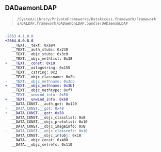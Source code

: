 ## DADaemonLDAP

> `/System/Library/PrivateFrameworks/DataAccess.framework/Frameworks/DALDAP.framework/DADaemonLDAP.bundle/DADaemonLDAP`

```diff

-2653.4.1.0.0
+2664.0.0.0.0
   __TEXT.__text: 0xa94
   __TEXT.__auth_stubs: 0x230
   __TEXT.__objc_stubs: 0x3c0
   __TEXT.__objc_methlist: 0x38
+  __TEXT.__const: 0x10
   __TEXT.__oslogstring: 0x155
   __TEXT.__cstring: 0x2
   __TEXT.__objc_classname: 0x2b
-  __TEXT.__objc_methname: 0x3cb
+  __TEXT.__objc_methname: 0x3bf
   __TEXT.__objc_methtype: 0xf7
-  __TEXT.__unwind_info: 0x58
+  __TEXT.__unwind_info: 0x68
   __DATA_CONST.__auth_got: 0x120
-  __DATA_CONST.__got: 0x48
+  __DATA_CONST.__got: 0x58
   __DATA_CONST.__objc_classlist: 0x8
   __DATA_CONST.__objc_protolist: 0x10
   __DATA_CONST.__objc_imageinfo: 0x8
-  __DATA_CONST.__objc_classrefs: 0x10
   __DATA_CONST.__objc_intobj: 0x18
   __DATA.__objc_const: 0x408
   __DATA.__objc_selrefs: 0x110

```
